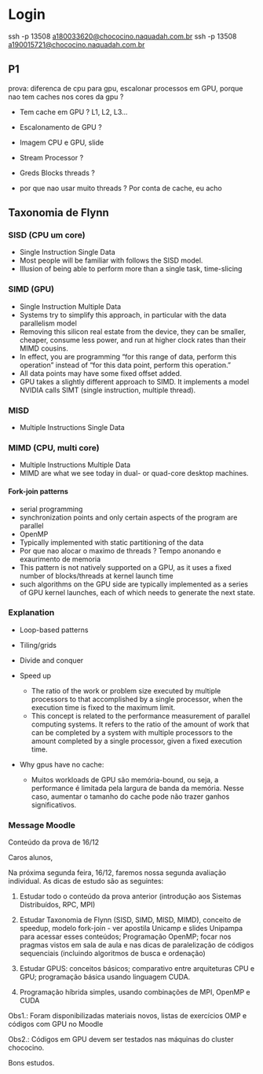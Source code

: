 # Login

ssh -p 13508 a180033620@chococino.naquadah.com.br
ssh -p 13508 a190015721@chococino.naquadah.com.br

## P1

prova: diferenca de cpu para gpu, escalonar processos em GPU, porque nao tem caches nos cores da gpu ?

- Tem cache em GPU ? L1, L2, L3...
- Escalonamento de GPU ?
- Imagem CPU e GPU, slide
- Stream Processor ?
- Greds Blocks threads ?

- por que nao usar muito threads ? Por conta de cache, eu acho

## Taxonomia de Flynn

### SISD (CPU um core)
- Single Instruction Single Data
- Most people will be familiar with follows the SISD model.
- Illusion of being able to perform more than a single task, time-slicing

### SIMD (GPU)
- Single Instruction Multiple Data
- Systems try to simplify this approach, in particular with the data parallelism model
- Removing this silicon real estate from the device, they can be smaller, cheaper, consume less power, and run at higher clock rates than their MIMD cousins.
- In effect, you are programming “for this range of data, perform this operation” instead of “for this data point, perform this operation.”
- All data points may have some fixed offset added.
- GPU takes a slightly different approach to SIMD. It implements a model NVIDIA calls SIMT (single instruction, multiple thread).

### MISD
- Multiple Instructions Single Data

### MIMD (CPU, multi core)
- Multiple Instructions Multiple Data
- MIMD are what we see today in dual- or quad-core desktop machines.

#### Fork-join patterns

- serial programming
- synchronization points and only certain aspects of the program are parallel
- OpenMP
- Typically implemented with static partitioning of the data
- Por que nao alocar o maximo de threads ? Tempo anonando e exaurimento de memoria
- This pattern is not natively supported on a GPU, as it uses a fixed number of blocks/threads at kernel launch time
- such algorithms on the GPU side are typically implemented as a series of GPU kernel launches, each of which needs to generate the next state. 

### Explanation

- Loop-based patterns 
- Tiling/grids
- Divide and conquer

- Speed up 
  - The ratio of the work or problem size executed by multiple processors to that accomplished by a single processor, when the execution time is fixed to the maximum limit.
  - This concept is related to the performance measurement of parallel computing systems. It refers to the ratio of the amount of work that can be completed by a system with multiple processors to the amount completed by a single processor, given a fixed execution time.

- Why gpus have no cache:
  - Muitos workloads de GPU são memória-bound, ou seja, a performance é limitada pela largura de banda da memória. Nesse caso, aumentar o tamanho do cache pode não trazer ganhos significativos.

### Message Moodle

Conteúdo da prova de 16/12

Caros alunos,

Na próxima segunda feira, 16/12, faremos nossa segunda avaliação individual. As dicas de estudo são as seguintes:

1. Estudar todo o conteúdo da prova anterior (introdução aos Sistemas Distribuídos, RPC, MPI)

2. Estudar Taxonomia de Flynn (SISD, SIMD, MISD, MIMD), conceito de speedup, modelo fork-join  - ver apostila Unicamp e slides Unipampa para acessar esses conteúdos; Programação OpenMP;
focar nos pragmas vistos em sala de aula e nas dicas de paralelização de códigos sequenciais (incluindo algoritmos de busca e ordenação)

3. Estudar GPUS: conceitos básicos; comparativo entre arquiteturas CPU e GPU; programação básica usando linguagem CUDA. 

4. Programação híbrida simples, usando combinações de MPI, OpenMP e CUDA

Obs1.: Foram disponibilizadas materiais novos, listas de exercícios OMP e códigos com GPU no Moodle

Obs2.: Códigos em GPU devem ser testados nas máquinas do cluster chococino.

Bons estudos.
